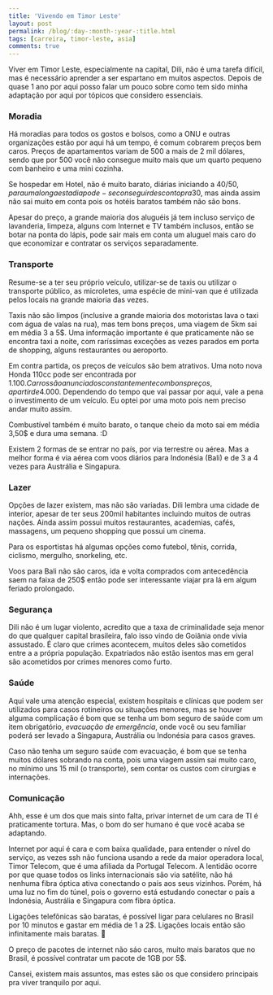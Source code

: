 ```yaml
---
title: 'Vivendo em Timor Leste'
layout: post
permalink: /blog/:day-:month-:year-:title.html
tags: [carreira, timor-leste, asia]
comments: true
---
```


Viver em Timor Leste, especialmente na capital, Dili, não é uma tarefa difícil, mas é necessário aprender a ser espartano em muitos aspectos. Depois de quase 1 ano por aqui posso falar um pouco sobre como tem sido minha adaptação por aqui por tópicos que considero essenciais.

### Moradia

Há moradias para todos os gostos e bolsos, como a ONU e outras organizações estão por aqui há um tempo, é comum cobrarem preços bem caros. Preços de apartamentos variam de 500 a mais de 2 mil dólares, sendo que por 500 você não consegue muito mais que um quarto pequeno com banheiro e uma mini cozinha.

Se hospedar em Hotel, não é muito barato, diárias iniciando a 40/50$, para umalonga estadia pode-se conseguir desconto pra 30$, mas ainda assim não sai muito em conta pois os hotéis baratos também não são bons.

Apesar do preço, a grande maioria dos aluguéis já tem incluso serviço de lavanderia, limpeza, alguns com Internet e TV também inclusos, então se botar na ponta do lápis, pode sair mais em conta um aluguel mais caro do que economizar e contratar os serviços separadamente.

### Transporte

Resume-se a ter seu próprio veículo, utilizar-se de taxis ou utilizar o transporte público, as microletes, uma espécie de mini-van que é utilizada pelos locais na grande maioria das vezes.

Taxis não são limpos (inclusive a grande maioria dos motoristas lava o taxi com água de valas na rua), mas tem bons preços, uma viagem de 5km sai em média 3 a 5$. Uma informação importante é que praticamente não se encontra taxi a noite, com raríssimas exceções as vezes parados em porta de shopping, alguns restaurantes ou aeroporto.

Em contra partida, os preços de veículos são bem atrativos. Uma noto nova Honda 110cc pode ser encontrada por 1.100$. Carros são anunciados constantemente com bons preços, a partir de 4.000$. Dependendo do tempo que vai passar por aqui, vale a pena o investimento de um veículo. Eu optei por uma moto pois nem preciso andar muito assim.

Combustível também é muito barato, o tanque cheio da moto sai em média 3,50$ e dura uma semana. :D

Existem 2 formas de se entrar no país, por via terrestre ou aérea. Mas a melhor forma é via aérea com voos diários para Indonésia (Bali) e de 3 a 4 vezes para Austrália e Singapura.

### Lazer

Opções de lazer existem, mas não são variadas. Dili lembra uma cidade de interior, apesar de ter seus 200mil habitantes incluindo muitos de outras nações. Ainda assim possui muitos restaurantes, academias, cafés, massagens, um pequeno shopping que possui um cinema.

Para os esportistas há algumas opções como futebol, tênis, corrida, ciclismo, mergulho, snorkeling, etc.

Voos para Bali não são caros, ida e volta comprados com antecedência saem na faixa de 250$ então pode ser interessante viajar pra lá em algum feriado prolongado.

### Segurança

Dili não é um lugar violento, acredito que a taxa de criminalidade seja menor do que qualquer capital brasileira, falo isso vindo de Goiânia onde vivia assustado. É claro que crimes acontecem, muitos deles são cometidos entre a a própria população. Expatriados não estão isentos mas em geral são acometidos por crimes menores como furto.

### Saúde

Aqui vale uma atenção especial, existem hospitais e clínicas que podem ser utilizados para casos rotineiros ou situações menores, mas se houver alguma complicação é bom que se tenha um bom seguro de saúde com um item obrigatório, *evacuação de emergência*, onde você ou seu familiar poderá ser levado a Singapura, Austrália ou Indonésia para casos graves.

Caso não tenha um seguro saúde com evacuação, é bom que se tenha muitos dólares sobrando na conta, pois uma viagem assim sai muito caro, no mínimo uns 15 mil (o transporte), sem contar os custos com cirurgias e internações.

### Comunicação

Ahh, esse é um dos que mais sinto falta, privar internet de um cara de TI é praticamente tortura. Mas, o bom do ser humano é que você acaba se adaptando.

Internet por aqui é cara e com baixa qualidade, para entender o nível do serviço, as vezes ssh não funciona usando a rede da maior operadora local, Timor Telecom, que é uma afiliada da Portugal Telecom. A lentidão ocorre por que quase todos os links internacionais são via satélite, não há nenhuma fibra óptica ativa conectando o país aos seus vizinhos. Porém, há uma luz no fim do túnel, pois o governo está estudando conectar o país a Indonésia, Austrália e Singapura com fibra óptica.

Ligações telefônicas são baratas, é possível ligar para celulares no Brasil por 10 minutos e gastar em média de 1 a 2$. Ligações locais então são infinitamente mais baratas. 🙂

O preço de pacotes de internet não sáo caros, muito mais baratos que no Brasil, é possível contratar um pacote de 1GB por 5$.

Cansei, existem mais assuntos, mas estes são os que considero principais pra viver tranquilo por aqui.